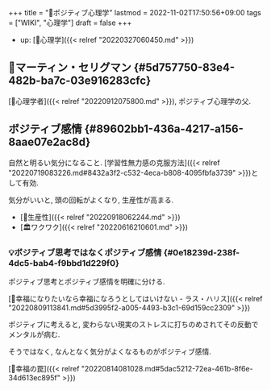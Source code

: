 +++
title = "📝ポジティブ心理学"
lastmod = 2022-11-02T17:50:56+09:00
tags = ["WIKI", "心理学"]
draft = false
+++

-   up: [📁心理学]({{< relref "20220327060450.md" >}})


## 👨マーティン・セリグマン {#5d757750-83e4-482b-ba7c-03e916283cfc}

[🔖心理学者]({{< relref "20220912075800.md" >}}), ポジティブ心理学の父.


## ボジティブ感情 {#89602bb1-436a-4217-a156-8aae07e2ac8d}

自然と明るい気分になること. [学習性無力感の克服方法]({{< relref "20220719083226.md#8432a3f2-c532-4eca-b808-4095fbfa3739" >}})として有効.

気分がいいと, 頭の回転がよくなり, 生産性が高まる.

-   [🔖生産性]({{< relref "20220918062244.md" >}})
-   [🏛ワクワク]({{< relref "20220616210601.md" >}})


### 💡ボジティブ思考ではなくポジティブ感情 {#0e18239d-238f-4dc5-bab4-f9bbd1d229f0}

ポジティブ思考とポジティブ感情を明確に分ける.

[📜幸福になりたいなら幸福になろうとしてはいけない - ラス・ハリス]({{< relref "20220809113841.md#5d3995f2-a005-4493-b3c1-69d159cc2309" >}})

ポジティブに考えると, 変わらない現実のストレスに打ちのめされてその反動でメンタルが病む.

そうではなく, なんとなく気分がよくなるものがポジティブ感情.

[📝幸福の罠]({{< relref "20220814081028.md#5dac5212-72ea-461b-8f6e-34d613ec895f" >}})
